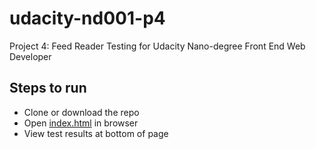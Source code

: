 # udacity-nd001-p4
Project 4: Feed Reader Testing for Udacity Nano-degree Front End Web Developer

## Steps to run
- Clone or download the repo
- Open [index.html](../master/tree/index.html) in browser
- View test results at bottom of page
